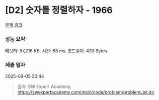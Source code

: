 # [D2] 숫자를 정렬하자 - 1966 

[문제 링크](https://swexpertacademy.com/main/code/problem/problemDetail.do?contestProbId=AV5PrmyKAWEDFAUq) 

### 성능 요약

메모리: 57,216 KB, 시간: 68 ms, 코드길이: 430 Bytes

### 제출 일자

2025-06-05 22:44



> 출처: SW Expert Academy, https://swexpertacademy.com/main/code/problem/problemList.do